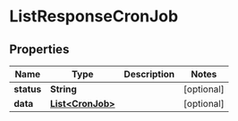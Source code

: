

# ListResponseCronJob


## Properties

| Name | Type | Description | Notes |
|------------ | ------------- | ------------- | -------------|
|**status** | **String** |  |  [optional] |
|**data** | [**List&lt;CronJob&gt;**](CronJob.md) |  |  [optional] |




